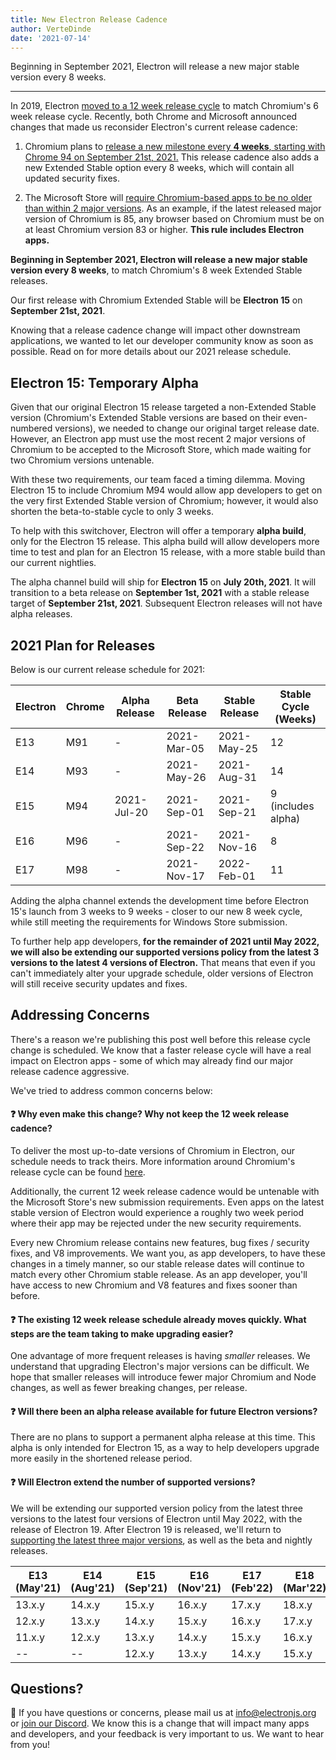```yaml
---
title: New Electron Release Cadence
author: VerteDinde
date: '2021-07-14'
---
```


Beginning in September 2021, Electron will release a new major stable version every 8 weeks.

---

In 2019, Electron [moved to a 12 week release cycle](https://www.electronjs.org/blog/12-week-cadence) to match Chromium's 6 week release cycle. Recently, both Chrome and Microsoft announced changes that made us reconsider Electron's current release cadence:

1. Chromium plans to [release a new milestone every **4 weeks**, starting with Chrome 94 on September 21st, 2021.](https://blog.chromium.org/2021/03/speeding-up-release-cycle.html) This release cadence also adds a new Extended Stable option every 8 weeks, which will contain all updated security fixes.

2. The Microsoft Store will [require Chromium-based apps to be no older than within 2 major versions](https://docs.microsoft.com/en-us/windows/uwp/publish/store-policies#102-security). As an example, if the latest released major version of Chromium is 85, any browser based on Chromium must be on at least Chromium version 83 or higher. **This rule includes Electron apps.**

**Beginning in September 2021, Electron will release a new major stable version every 8 weeks**, to match Chromium's 8 week Extended Stable releases.

Our first release with Chromium Extended Stable will be **Electron 15** on **September 21st, 2021**.

Knowing that a release cadence change will impact other downstream applications, we wanted to let our developer community know as soon as possible. Read on for more details about our 2021 release schedule.

## Electron 15: Temporary Alpha

Given that our original Electron 15 release targeted a non-Extended Stable version (Chromium's Extended Stable versions are based on their even-numbered versions), we needed to change our original target release date. However, an Electron app must use the most recent 2 major versions of Chromium to be accepted to the Microsoft Store, which made waiting for two Chromium versions untenable.

With these two requirements, our team faced a timing dilemma. Moving Electron 15 to include Chromium M94 would allow app developers to get on the very first Extended Stable version of Chromium; however, it would also shorten the beta-to-stable cycle to only 3 weeks.

To help with this switchover, Electron will offer a temporary **alpha build**, only for the Electron 15 release. This alpha build will allow developers more time to test and plan for an Electron 15 release, with a more stable build than our current nightlies.

The alpha channel build will ship for **Electron 15** on **July 20th, 2021**. It will transition to a beta release on **September 1st, 2021**  with a stable release target of **September 21st, 2021**. Subsequent Electron releases will not have alpha releases.

## 2021 Plan for Releases

Below is our current release schedule for 2021:

| Electron | Chrome | Alpha Release | Beta Release | Stable Release | Stable Cycle (Weeks) |
| -------- | ------ | ----- | ---- | ------ | -------- |
| E13 | M91 | -          | 2021-Mar-05 | 2021-May-25 | 12 |
| E14 | M93 | -          | 2021-May-26 | 2021-Aug-31 | 14 |
| E15 | M94 | 2021-Jul-20 | 2021-Sep-01 | 2021-Sep-21 | 9 (includes alpha) |
| E16 | M96 |  - | 2021-Sep-22 | 2021-Nov-16 | 8 |
| E17 | M98 |  - | 2021-Nov-17 | 2022-Feb-01 | 11 |

Adding the alpha channel extends the development time before Electron 15's launch from 3 weeks to 9 weeks - closer to our new 8 week cycle, while still meeting the requirements for Windows Store submission.

To further help app developers, **for the remainder of 2021 until May 2022, we will also be extending our supported versions policy from the latest 3 versions to the latest 4 versions of Electron.** That means that even if you can't immediately alter your upgrade schedule, older versions of Electron will still receive security updates and fixes.

## Addressing Concerns 

There's a reason we're publishing this post well before this release cycle change is scheduled. We know that a faster release cycle will have a real impact on Electron apps - some of which may already find our major release cadence aggressive.

We've tried to address common concerns below:

#### ❓ Why even make this change? Why not keep the 12 week release cadence?

To deliver the most up-to-date versions of Chromium in Electron, our schedule needs to track theirs. More information around Chromium's release cycle can be found [here](https://chromium.googlesource.com/chromium/src/+/master/docs/process/release_cycle.md).

Additionally, the current 12 week release cadence would be untenable with the Microsoft Store's new submission requirements. Even apps on the latest stable version of Electron would experience a roughly two week period where their app may be rejected under the new security requirements.

Every new Chromium release contains new features, bug fixes / security fixes, and V8 improvements. We want you, as app developers, to have these changes in a timely manner, so our stable release dates will continue to match every other Chromium stable release. As an app developer, you'll have access to new Chromium and V8 features and fixes sooner than before.

#### ❓ The existing 12 week release schedule already moves quickly. What steps are the team taking to make upgrading easier?

One advantage of more frequent releases is having _smaller_ releases. We understand that upgrading Electron's major versions can be difficult. We hope that smaller releases will introduce fewer major Chromium and Node changes, as well as fewer breaking changes, per release.

#### ❓ Will there been an alpha release available for future Electron versions?

There are no plans to support a permanent alpha release at this time. This alpha is only intended for Electron 15, as a way to help developers upgrade more easily in the shortened release period.

#### ❓ Will Electron extend the number of supported versions?

We will be extending our supported version policy from the latest three versions to the latest four versions of Electron until May 2022, with the release of Electron 19. After Electron 19 is released, we'll return to [supporting the latest three major versions](https://www.electronjs.org/docs/tutorial/support#supported-versions), as well as the beta and nightly releases.

| E13 (May'21) | E14 (Aug'21) | E15 (Sep'21) | E16 (Nov'21) | E17 (Feb'22) | E18 (Mar'22) | E19 (May'22) |
| ------------ | ------------ | ------------ | ------------ | ------------ | ------------ | ------------ |
| 13.x.y | 14.x.y | 15.x.y | 16.x.y | 17.x.y | 18.x.y | 19.x.y |
| 12.x.y | 13.x.y | 14.x.y | 15.x.y | 16.x.y | 17.x.y | 18.x.y |
| 11.x.y | 12.x.y | 13.x.y | 14.x.y | 15.x.y | 16.x.y | 17.x.y |
| --     | --     | 12.x.y | 13.x.y | 14.x.y | 15.x.y |  -- |


## Questions?

📨 If you have questions or concerns, please mail us at [info@electronjs.org](mailto:info@electronjs.org) or [join our Discord](https://discord.com/invite/electron). We know this is a change that will impact many apps and developers, and your feedback is very important to us. We want to hear from you!
